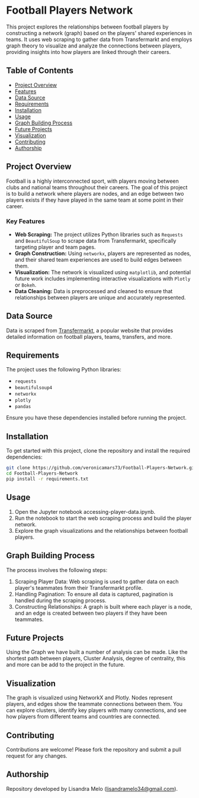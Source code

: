 # Football Players Network

This project explores the relationships between football players by constructing a network (graph) based on the players' shared experiences in teams. It uses web scraping to gather data from Transfermarkt and employs graph theory to visualize and analyze the connections between players, providing insights into how players are linked through their careers.

## Table of Contents

- [Project Overview](#project-overview)
- [Features](#key-features)
- [Data Source](#data-source)
- [Requirements](#requirements)
- [Installation](#installation)
- [Usage](#usage)
- [Graph Building Process](#graph-building-process)
- [Future Projects](#future-projects)
- [Visualization](#visualization)
- [Contributing](#contributing)
- [Authorship](#authorship)

## Project Overview

Football is a highly interconnected sport, with players moving between clubs and national teams throughout their careers. The goal of this project is to build a network where players are nodes, and an edge between two players exists if they have played in the same team at some point in their career.

### Key Features

- **Web Scraping:** The project utilizes Python libraries such as `Requests` and `BeautifulSoup` to scrape data from Transfermarkt, specifically targeting player and team pages.
- **Graph Construction:** Using `networkx`, players are represented as nodes, and their shared team experiences are used to build edges between them.
- **Visualization:** The network is visualized using `matplotlib`, and potential future work includes implementing interactive visualizations with `Plotly` or `Bokeh`.
- **Data Cleaning:** Data is preprocessed and cleaned to ensure that relationships between players are unique and accurately represented.

## Data Source

Data is scraped from [Transfermarkt](https://www.transfermarkt.com/), a popular website that provides detailed information on football players, teams, transfers, and more.

## Requirements

The project uses the following Python libraries:

- `requests`
- `beautifulsoup4`
- `networkx`
- `plotly`
- `pandas`

Ensure you have these dependencies installed before running the project.

## Installation

To get started with this project, clone the repository and install the required dependencies:

```bash
git clone https://github.com/veronicamars73/Football-Players-Network.git
cd Football-Players-Network
pip install -r requirements.txt
```

## Usage

1. Open the Jupyter notebook accessing-player-data.ipynb.
2. Run the notebook to start the web scraping process and build the player network.
3. Explore the graph visualizations and the relationships between football players.

## Graph Building Process

The process involves the following steps:

1. Scraping Player Data: Web scraping is used to gather data on each player's teammates from their Transfermarkt profile.
2. Handling Pagination: To ensure all data is captured, pagination is handled during the scraping process.
3. Constructing Relationships: A graph is built where each player is a node, and an edge is created between two players if they have been teammates.

## Future Projects

Using the Graph we have built a number of analysis can be made. Like the shortest path between players, Cluster Analysis, degree of centrality, this and more can be add to the project in the future.

## Visualization

The graph is visualized using NetworkX and Plotly. Nodes represent players, and edges show the teammate connections between them. You can explore clusters, identify key players with many connections, and see how players from different teams and countries are connected.

## Contributing

Contributions are welcome! Please fork the repository and submit a pull request for any changes.

## Authorship

Repository developed by Lisandra Melo (<lisandramelo34@gmail.com>).
